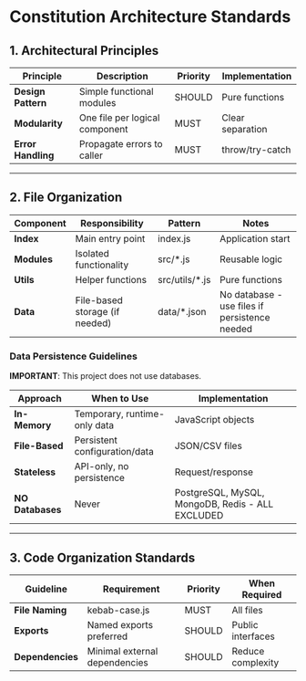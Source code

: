 # Constitution Architecture Standards

<!--
Section: architecture
Priority: medium
Applies to: all projects
Dependencies: [core]
Version: 1.0.0
Last Updated: 2025-10-16
Project: Basic Node Application
-->

## 1. Architectural Principles

| Principle          | Description                    | Priority | Implementation   |
| ------------------ | ------------------------------ | -------- | ---------------- |
| **Design Pattern** | Simple functional modules      | SHOULD   | Pure functions   |
| **Modularity**     | One file per logical component | MUST     | Clear separation |
| **Error Handling** | Propagate errors to caller     | MUST     | throw/try-catch  |

---

## 2. File Organization

| Component   | Responsibility                 | Pattern         | Notes                                         |
| ----------- | ------------------------------ | --------------- | --------------------------------------------- |
| **Index**   | Main entry point               | index.js        | Application start                             |
| **Modules** | Isolated functionality         | src/\*.js       | Reusable logic                                |
| **Utils**   | Helper functions               | src/utils/\*.js | Pure functions                                |
| **Data**    | File-based storage (if needed) | data/\*.json    | No database - use files if persistence needed |

### Data Persistence Guidelines

**IMPORTANT**: This project does not use databases.

| Approach         | When to Use                   | Implementation                                   |
| ---------------- | ----------------------------- | ------------------------------------------------ |
| **In-Memory**    | Temporary, runtime-only data  | JavaScript objects                               |
| **File-Based**   | Persistent configuration/data | JSON/CSV files                                   |
| **Stateless**    | API-only, no persistence      | Request/response                                 |
| **NO Databases** | Never                         | PostgreSQL, MySQL, MongoDB, Redis - ALL EXCLUDED |

---

## 3. Code Organization Standards

| Guideline        | Requirement                   | Priority | When Required     |
| ---------------- | ----------------------------- | -------- | ----------------- |
| **File Naming**  | kebab-case.js                 | MUST     | All files         |
| **Exports**      | Named exports preferred       | SHOULD   | Public interfaces |
| **Dependencies** | Minimal external dependencies | SHOULD   | Reduce complexity |
